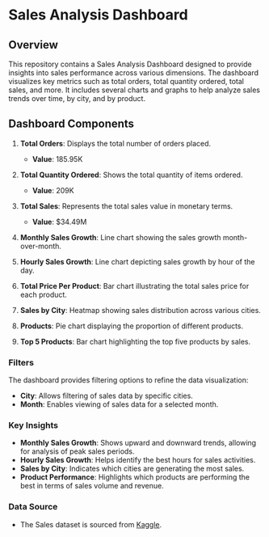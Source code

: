 # Sales Analysis Dashboard

## Overview

This repository contains a Sales Analysis Dashboard designed to provide insights into sales performance across various dimensions. The dashboard visualizes key metrics such as total orders, total quantity ordered, total sales, and more. It includes several charts and graphs to help analyze sales trends over time, by city, and by product.

## Dashboard Components

1. **Total Orders**: Displays the total number of orders placed.
   - **Value**: 185.95K

2. **Total Quantity Ordered**: Shows the total quantity of items ordered.
   - **Value**: 209K

3. **Total Sales**: Represents the total sales value in monetary terms.
   - **Value**: $34.49M

4. **Monthly Sales Growth**: Line chart showing the sales growth month-over-month.
   
5. **Hourly Sales Growth**: Line chart depicting sales growth by hour of the day.

6. **Total Price Per Product**: Bar chart illustrating the total sales price for each product.

7. **Sales by City**: Heatmap showing sales distribution across various cities.

8. **Products**: Pie chart displaying the proportion of different products.

9. **Top 5 Products**: Bar chart highlighting the top five products by sales.


### Filters

The dashboard provides filtering options to refine the data visualization:
- **City**: Allows filtering of sales data by specific cities.
- **Month**: Enables viewing of sales data for a selected month.

### Key Insights

- **Monthly Sales Growth**: Shows upward and downward trends, allowing for analysis of peak sales periods.
- **Hourly Sales Growth**: Helps identify the best hours for sales activities.
- **Sales by City**: Indicates which cities are generating the most sales.
- **Product Performance**: Highlights which products are performing the best in terms of sales volume and revenue.

### Data Source
- The Sales dataset is sourced from [Kaggle](https//:www.kaggle.com).
